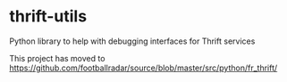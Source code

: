 # thrift-utils
Python library to help with debugging interfaces for Thrift services

This project has moved to https://github.com/footballradar/source/blob/master/src/python/fr_thrift/
